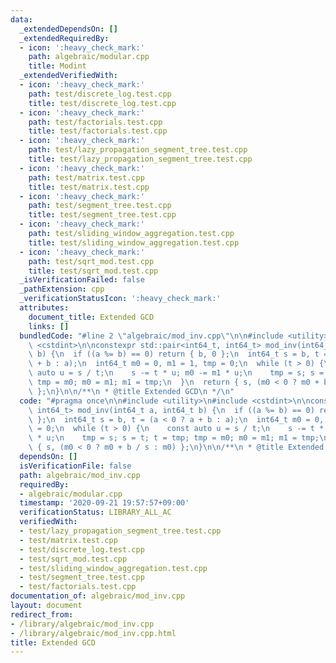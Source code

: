 ```yaml
---
data:
  _extendedDependsOn: []
  _extendedRequiredBy:
  - icon: ':heavy_check_mark:'
    path: algebraic/modular.cpp
    title: Modint
  _extendedVerifiedWith:
  - icon: ':heavy_check_mark:'
    path: test/discrete_log.test.cpp
    title: test/discrete_log.test.cpp
  - icon: ':heavy_check_mark:'
    path: test/factorials.test.cpp
    title: test/factorials.test.cpp
  - icon: ':heavy_check_mark:'
    path: test/lazy_propagation_segment_tree.test.cpp
    title: test/lazy_propagation_segment_tree.test.cpp
  - icon: ':heavy_check_mark:'
    path: test/matrix.test.cpp
    title: test/matrix.test.cpp
  - icon: ':heavy_check_mark:'
    path: test/segment_tree.test.cpp
    title: test/segment_tree.test.cpp
  - icon: ':heavy_check_mark:'
    path: test/sliding_window_aggregation.test.cpp
    title: test/sliding_window_aggregation.test.cpp
  - icon: ':heavy_check_mark:'
    path: test/sqrt_mod.test.cpp
    title: test/sqrt_mod.test.cpp
  _isVerificationFailed: false
  _pathExtension: cpp
  _verificationStatusIcon: ':heavy_check_mark:'
  attributes:
    document_title: Extended GCD
    links: []
  bundledCode: "#line 2 \"algebraic/mod_inv.cpp\"\n\n#include <utility>\n#include\
    \ <cstdint>\n\nconstexpr std::pair<int64_t, int64_t> mod_inv(int64_t a, int64_t\
    \ b) {\n  if ((a %= b) == 0) return { b, 0 };\n  int64_t s = b, t = (a < 0 ? a\
    \ + b : a);\n  int64_t m0 = 0, m1 = 1, tmp = 0;\n  while (t > 0) {\n    const\
    \ auto u = s / t;\n    s -= t * u; m0 -= m1 * u;\n    tmp = s; s = t; t = tmp;\
    \ tmp = m0; m0 = m1; m1 = tmp;\n  }\n  return { s, (m0 < 0 ? m0 + b / s : m0)\
    \ };\n}\n\n/**\n * @title Extended GCD\n */\n"
  code: "#pragma once\n\n#include <utility>\n#include <cstdint>\n\nconstexpr std::pair<int64_t,\
    \ int64_t> mod_inv(int64_t a, int64_t b) {\n  if ((a %= b) == 0) return { b, 0\
    \ };\n  int64_t s = b, t = (a < 0 ? a + b : a);\n  int64_t m0 = 0, m1 = 1, tmp\
    \ = 0;\n  while (t > 0) {\n    const auto u = s / t;\n    s -= t * u; m0 -= m1\
    \ * u;\n    tmp = s; s = t; t = tmp; tmp = m0; m0 = m1; m1 = tmp;\n  }\n  return\
    \ { s, (m0 < 0 ? m0 + b / s : m0) };\n}\n\n/**\n * @title Extended GCD\n */"
  dependsOn: []
  isVerificationFile: false
  path: algebraic/mod_inv.cpp
  requiredBy:
  - algebraic/modular.cpp
  timestamp: '2020-09-21 19:57:57+09:00'
  verificationStatus: LIBRARY_ALL_AC
  verifiedWith:
  - test/lazy_propagation_segment_tree.test.cpp
  - test/matrix.test.cpp
  - test/discrete_log.test.cpp
  - test/sqrt_mod.test.cpp
  - test/sliding_window_aggregation.test.cpp
  - test/segment_tree.test.cpp
  - test/factorials.test.cpp
documentation_of: algebraic/mod_inv.cpp
layout: document
redirect_from:
- /library/algebraic/mod_inv.cpp
- /library/algebraic/mod_inv.cpp.html
title: Extended GCD
---
```

